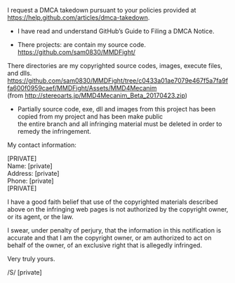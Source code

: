 I request a DMCA takedown pursuant to your policies provided at
https://help.github.com/articles/dmca-takedown.

- I have read and understand GitHub’s Guide to Filing a DMCA Notice.

- There projects: are contain my source code. 
https://github.com/sam0830/MMDFight/

There directories are my copyrighted source codes, images, execute
files, and dlls.   
https://github.com/sam0830/MMDFight/tree/c0433a01ae7079e467f5a7fa9ffa600f0959caef/MMDFight/Assets/MMD4Mecanim  
(from http://stereoarts.jp/MMD4Mecanim_Beta_20170423.zip)

- Partially source code, exe, dll and images from this project has been
copied from my project and has been make public  
the entire branch and all infringing material must be deleted in order
to remedy the infringement.

My contact information:

[PRIVATE]  
Name: [private]  
Address: [private]  
Phone: [private]  
[PRIVATE]

I have a good faith belief that use of the copyrighted materials
described above on the infringing web pages is not authorized by the
copyright owner, or its agent, or the law.

I swear, under penalty of perjury, that the information in this
notification is accurate and that I am the copyright owner, or am
authorized to act on behalf of the owner, of an exclusive right that is
allegedly infringed.

Very truly yours.

/S/ [private]
